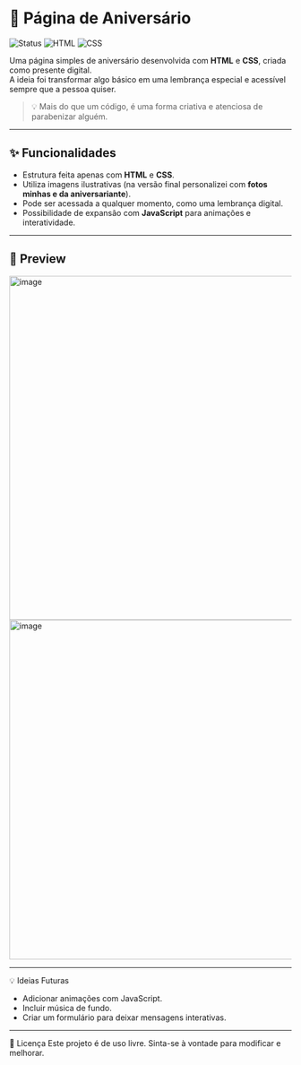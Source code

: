 # 🎂 Página de Aniversário

![Status](https://img.shields.io/badge/status-funcionando-brightgreen)
![HTML](https://img.shields.io/badge/code-HTML-orange)
![CSS](https://img.shields.io/badge/code-CSS-blue)

Uma página simples de aniversário desenvolvida com **HTML** e **CSS**, criada como presente digital.  
A ideia foi transformar algo básico em uma lembrança especial e acessível sempre que a pessoa quiser.  

> 💡 Mais do que um código, é uma forma criativa e atenciosa de parabenizar alguém.  

---

## ✨ Funcionalidades

- Estrutura feita apenas com **HTML** e **CSS**.  
- Utiliza imagens ilustrativas (na versão final personalizei com **fotos minhas e da aniversariante**).  
- Pode ser acessada a qualquer momento, como uma lembrança digital.  
- Possibilidade de expansão com **JavaScript** para animações e interatividade.  

---

## 📸 Preview

<img width="1346" height="614" alt="image" src="https://github.com/user-attachments/assets/16750c69-afa2-4134-b603-98a46182645d" />
<img width="1348" height="606" alt="image" src="https://github.com/user-attachments/assets/1c57d629-d132-4e2d-9433-ff855cd2822f" />



---

💡 Ideias Futuras

- Adicionar animações com JavaScript.
- Incluir música de fundo.
- Criar um formulário para deixar mensagens interativas.

  
---

📄 Licença
Este projeto é de uso livre. Sinta-se à vontade para modificar e melhorar.

